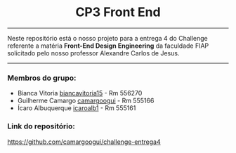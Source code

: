 <div align="center">
  
# CP3 Front End
</div>

---

Neste repositório está o nosso projeto para a entrega 4 do Challenge referente a matéria **Front-End Design Engineering** da faculdade FIAP solicitado pelo nosso professor Alexandre Carlos de Jesus.

--- 

### Membros do grupo:
- Bianca Vitoria <a href="https://github.com/biancavitoria15">biancavitoria15</a> - Rm 556270
- Guilherme Camargo <a href="https://github.com/camargoogui">camargoogui</a> - Rm 555166
- Ícaro Albuquerque <a href="https://github.com/icaroalb1">icaroalb1</a> - Rm 555161

### Link do repositório:
https://github.com/camargoogui/challenge-entrega4